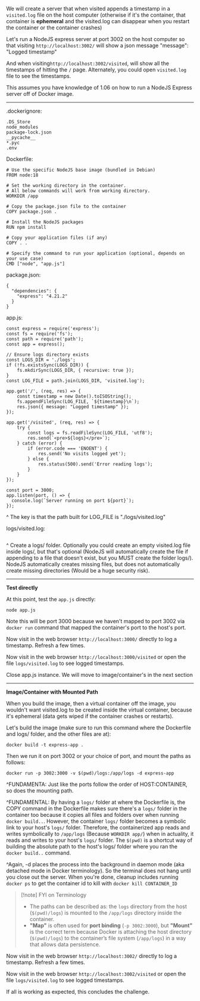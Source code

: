 We will create a server that when visited appends a timestamp in a `visited.log` file on the host computer (otherwise if it's the container, that container is **ephemeral** and the visited.log can disappear when you restart the container or the container crashes)

Let's run a NodeJS express server at port 3002 on the host computer so that visiting `http://localhost:3002/` will show a json message "message": "Logged timestamp"

And when visiting`http://localhost:3002/visited`, will show all the timestamps of hitting the `/` page. Alternately, you could open `visited.log` file to see the timestamps.

This assumes you have knowledge of 1.06 on how to run a NodeJS Express server off of Docker image.

---

.dockerignore:
```
.DS_Store
node_modules
package-lock.json
__pycache__
*.pyc
.env
```

Dockerfile:
```
# Use the specific NodeJS base image (bundled in Debian)
FROM node:18

# Set the working directory in the container.
# All below commands will work from working directory.
WORKDIR /app

# Copy the package.json file to the container
COPY package.json .

# Install the NodeJS packages
RUN npm install

# Copy your application files (if any)
COPY . .

# Specify the command to run your application (optional, depends on your use case)
CMD ["node", "app.js"]
```

package.json:
```
{
  "dependencies": {
    "express": "4.21.2"
  }
}
```

app.js:
```
const express = require('express');
const fs = require('fs');
const path = require('path');
const app = express();

// Ensure logs directory exists
const LOGS_DIR = './logs';
if (!fs.existsSync(LOGS_DIR)) {
    fs.mkdirSync(LOGS_DIR, { recursive: true });
}
const LOG_FILE = path.join(LOGS_DIR, 'visited.log');

app.get('/', (req, res) => {
    const timestamp = new Date().toISOString();
    fs.appendFileSync(LOG_FILE, `${timestamp}\n`);
    res.json({ message: "Logged timestamp" });
});

app.get('/visited', (req, res) => {
    try {
        const logs = fs.readFileSync(LOG_FILE, 'utf8');
        res.send(`<pre>${logs}</pre>`);
    } catch (error) {
        if (error.code === 'ENOENT') {
            res.send('No visits logged yet');
        } else {
            res.status(500).send('Error reading logs');
        }
    }
});

const port = 3000;
app.listen(port, () => {
  console.log(`Server running on port ${port}`);
});
```
^ The key is that the path built for LOG_FILE is "./logs/visited.log"

logs/visited.log:
```
```
^ Create a logs/ folder. Optionally you could create an empty visited.log file inside logs/, but that's optional (NodeJS will automatically create the file if appending to a file that doesn't exist, but you MUST create the folder logs/). NodeJS automatically creates missing files, but does not automatically create missing directories (Would be a huge security risk).


---

**Test directly**


At this point, test the `app.js` directly:
```
node app.js
```

Note this will be port 3000 because we haven't mapped to port 3002 via `docker run` command that mapped the container's port to the host's port.

Now visit in the web browser `http://localhost:3000/` directly to log a timestamp. Refresh a few times.

Now visit in the web browser `http://localhost:3000/visited` or open the file `logs/visited.log` to see logged timestamps.

Close app.js instance. We will move to image/container's in the next section

---

**Image/Container with Mounted Path**

When you build the image, then a virtual container off the image, you wouldn't want visited.log to be created inside the virtual container, because it's ephemeral (data gets wiped if the container crashes or restarts).

Let's build the image (make sure to run this command where the Dockerfile and logs/ folder, and the other files are at):
```
docker build -t express-app .
```

Then we run it on port 3002 or your choice of port, and mount the paths as follows:
```
docker run -p 3002:3000 -v $(pwd)/logs:/app/logs -d express-app
```

^FUNDAMENTA: Just like the ports follow the order of HOST:CONTAINER, so does the mounting path. 

^FUNDAMENTAL: By having a `logs/` folder at where the Dockerfile is, the COPY command in the Dockerfile makes sure there's a `logs/` folder in the container too because it copies all files and folders over when running `docker build..`. However, the container `logs/` folder becomes a symbolic link to your host's `logs/` folder. Therefore, the containerized app reads and writes symbolically to `/app/logs` (Because `WORKDIR app/`) when in actuality, it reads and writes to your host's `logs/` folder.  The `$(pwd)` is a shortcut way of building the absolute path to the host's logs/ folder where you ran the `docker build..` command.

^Again, -d places the process into the background in daemon mode (aka detached mode in Docker terminology). So the terminal does not hang until you close out the server. When you're done, cleanup includes running `docker ps` to get the container id to kill with `docker kill CONTAINER_ID`

>[!note] FYI on Terminology
> - The paths can be described as: the `logs` directory from the host (`$(pwd)/logs`) is mounted to the `/app/logs` directory inside the container.
> - **"Map"** is often used for **port binding** (`-p 3002:3000`), but **"Mount"** is the correct term because Docker is attaching the host directory (`$(pwd)/logs`) to the container’s file system (`/app/logs`) in a way that allows data persistence.


Now visit in the web browser `http://localhost:3002/` directly to log a timestamp. Refresh a few times.

Now visit in the web browser `http://localhost:3002/visited` or open the file `logs/visited.log` to see logged timestamps.

If all is working as expected, this concludes the challenge.